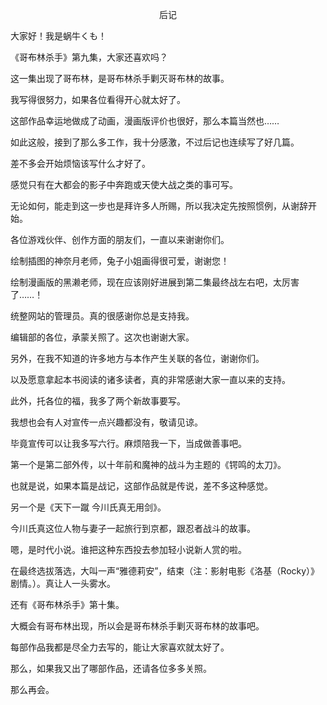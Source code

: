 <p align="center">后记</p>

大家好！我是蜗牛くも！

《哥布林杀手》第九集，大家还喜欢吗？

这一集出现了哥布林，是哥布林杀手剿灭哥布林的故事。

我写得很努力，如果各位看得开心就太好了。

这部作品幸运地做成了动画，漫画版评价也很好，那么本篇当然也……

如此这般，接到了那么多工作，我十分感激，不过后记也连续写了好几篇。

差不多会开始烦恼该写什么才好了。

感觉只有在大都会的影子中奔跑或天使大战之类的事可写。

无论如何，能走到这一步也是拜许多人所赐，所以我决定先按照惯例，从谢辞开始。

各位游戏伙伴、创作方面的朋友们，一直以来谢谢你们。

绘制插图的神奈月老师，兔子小姐画得很可爱，谢谢您！

绘制漫画版的黑濑老师，现在应该刚好进展到第二集最终战左右吧，太厉害了……！

统整网站的管理员。真的很感谢你总是支持我。

编辑部的各位，承蒙关照了。这次也谢谢大家。

另外，在我不知道的许多地方与本作产生关联的各位，谢谢你们。

以及愿意拿起本书阅读的诸多读者，真的非常感谢大家一直以来的支持。

此外，托各位的福，我多了两个新故事要写。

我想也会有人对宣传一点兴趣都没有，敬请见谅。

毕竟宣传可以让我多写六行。麻烦陪我一下，当成做善事吧。

第一个是第二部外传，以十年前和魔神的战斗为主题的《锷鸣的太刀》。

也就是说，如果本篇是战记，这部作品就是传说，差不多这种感觉。

另一个是《天下一蹴 今川氏真无用剑》。

今川氏真这位人物与妻子一起旅行到京都，跟忍者战斗的故事。

嗯，是时代小说。谁把这种东西投去参加轻小说新人赏的啦。

在最终选拔落选，大叫一声“雅德莉安”，结束（注：影射电影《洛基（Rocky）》剧情。）。真让人一头雾水。

还有《哥布林杀手》第十集。

大概会有哥布林出现，所以会是哥布林杀手剿灭哥布林的故事吧。

每部作品我都是尽全力去写的，能让大家喜欢就太好了。

那么，如果我又出了哪部作品，还请各位多多关照。

那么再会。

